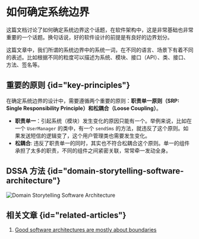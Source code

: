 # 如何确定系统边界

这篇文档讨论了如何确定系统边界这个话题，在软件架构中，这是非常基础也非常重要的一个话题。换句话说，好的软件设计的前提是有良好的边界划分。

<note>
这篇文章中，我们所谓的系统边界中的系统一词，在不同的语言、场景下有着不同的表述。比如根据不同的粒度可以描述为系统、模块、接口（API）、类、接口、方法、签名等。
</note>

## 重要的原则 {id="key-principles"}

在确定系统边界的设计中，需要遵循两个重要的原则：**职责单一原则（SRP: Single Responsibility Principle）**和**松耦合（Loose Coupling）**。

* **职责单一**：引起系统（模块）发生变化的原因只能有一个。举例来说，比如在一个 `UserManager` 的类中，有一个 `sendSms` 的方法，就违反了这个原则。如果发送短信的逻辑变了，这个用户管理类也需要发生变化。
* **松耦合**: 违反了职责单一的同时，其实也不符合松耦合这个原则。单一的组件承担了太多的职责，不同的组件之间紧密关联，常常牵一发动全身。

## DSSA 方法 {id="domain-storytelling-software-architecture"}

![Domain Storytelling Software Architecture](http://file-linker.oss-cn-hangzhou.aliyuncs.com/45CTD7mpsLg5NqfiQudN.png)


## 相关文章 {id="related-articles"}

1. [Good software architectures are mostly about boundaries](https://federicoterzi.com/blog/good-software-architectures-are-mostly-about-boundaries)